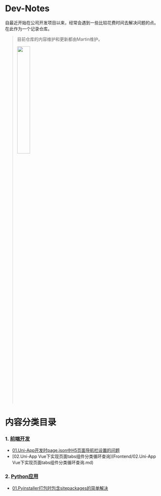 # Dev-Notes
自最近开始在公司开发项目以来，经常会遇到一些比较花费时间去解决问题的点。在此作为一个记录仓库。
> 目前仓库的内容维护和更新都由Martin维护。
> 
> <image width="30%" height="auto" src="https://github.com/PlatoPuPu/Dev-Notes/blob/main/image/wechatQR.jpeg">

# **内容分类目录**
### 1. [前端开发](Frontend/)
- [01.Uni-App开发时page.json中H5页面导航栏设置的问题](Frontend/01.Uni-App开发时page.json中H5页面导航栏设置的问题.md)
- [02.Uni-App Vue下实现页面tabs组件分类循环查询](Frontend/02.Uni-App Vue下实现页面tabs组件分类循环查询.md)
### 2. [Python应用](PythonApplication/)
- [01.Pyinstaller打包时包含sitepackages的简单解决](PythonApplication/01.Pyinstaller打包时包含sitepackages的简单解决.md)
